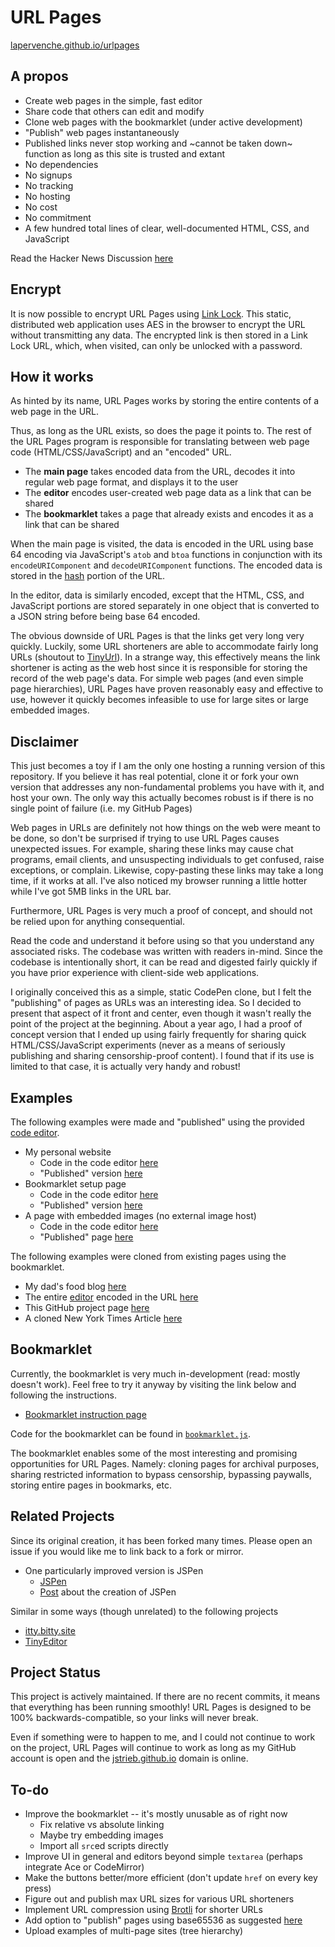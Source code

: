 # URL Pages

[lapervenche.github.io/urlpages](http://lapervenche.github.io/urlpages)

## A propos

- Create web pages in the simple, fast editor
- Share code that others can edit and modify
- Clone web pages with the bookmarklet (under active development)
- "Publish" web pages instantaneously
- Published links never stop working and ~cannot be taken down~ function as
  long as this site is trusted and extant
- No dependencies
- No signups
- No tracking
- No hosting
- No cost
- No commitment
- A few hundred total lines of clear, well-documented HTML, CSS, and JavaScript

Read the Hacker News Discussion
[here](https://news.ycombinator.com/item?id=20317840)


## Encrypt

It is now possible to encrypt URL Pages using [Link
Lock](https://github.com/jstrieb/link-lock). This static, distributed web
application uses AES in the browser to encrypt the URL without transmitting any
data. The encrypted link is then stored in a Link Lock URL, which, when
visited, can only be unlocked with a password.


## How it works

As hinted by its name, URL Pages works by storing the entire contents of a web
page in the URL.

Thus, as long as the URL exists, so does the page it points to. The rest of the
URL Pages program is responsible for translating between web page code
(HTML/CSS/JavaScript) and an "encoded" URL.

- The **main page** takes encoded data from the URL, decodes it into regular
  web page format, and displays it to the user
- The **editor** encodes user-created web page data as a link that can be
  shared
- The **bookmarklet** takes a page that already exists and encodes it as a link
  that can be shared

When the main page is visited, the data is encoded in the URL using base 64
encoding via JavaScript's `atob` and `btoa` functions in conjunction with its
`encodeURIComponent` and `decodeURIComponent` functions. The encoded data is
stored in the
[hash](https://developer.mozilla.org/en-US/docs/Web/API/URL/hash#Examples)
portion of the URL.

In the editor, data is similarly encoded, except that the HTML, CSS, and
JavaScript portions are stored separately in one object that is converted to a
JSON string before being base 64 encoded.

The obvious downside of URL Pages is that the links get very long very quickly.
Luckily, some URL shorteners are able to accommodate fairly long URLs (shoutout
to [TinyUrl](http://tinyurl.com)). In a strange way, this effectively means the
link shortener is acting as the web host since it is responsible for storing
the record of the web page's data. For simple web pages (and even simple page
hierarchies), URL Pages have proven reasonably easy and effective to use,
however it quickly becomes infeasible to use for large sites or large embedded
images.


## Disclaimer

This just becomes a toy if I am the only one hosting a running version of this
repository. If you believe it has real potential, clone it or fork your own
version that addresses any non-fundamental problems you have with it, and host
your own. The only way this actually becomes robust is if there is no single
point of failure (i.e. my GitHub Pages)

Web pages in URLs are definitely not how things on the web were meant to be
done, so don't be surprised if trying to use URL Pages causes unexpected
issues. For example, sharing these links may cause chat programs, email
clients, and unsuspecting individuals to get confused, raise exceptions, or
complain. Likewise, copy-pasting these links may take a long time, if it works
at all. I've also noticed my browser running a little hotter while I've got 5MB
links in the URL bar.

Furthermore, URL Pages is very much a proof of concept, and should not be
relied upon for anything consequential.

Read the code and understand it before using so that you understand any
associated risks. The codebase was written with readers in-mind. Since the
codebase is intentionally short, it can be read and digested fairly quickly if
you have prior experience with client-side web applications.

I originally conceived this as a simple, static CodePen clone, but I felt the
"publishing" of pages as URLs was an interesting idea. So I decided to present
that aspect of it front and center, even though it wasn't really the point of
the project at the beginning. About a year ago, I had a proof of concept
version that I ended up using fairly frequently for sharing quick
HTML/CSS/JavaScript experiments (never as a means of seriously publishing and
sharing censorship-proof content). I found that if its use is limited to that
case, it is actually very handy and robust!


## Examples

The following examples were made and "published" using the provided [code
editor](http://jstrieb.github.io/urlpages/editor).

- My personal website
    - Code in the code editor [here](https://tinyurl.com/y64dmsqm)
    - "Published" version [here](https://tinyurl.com/y5w9ybk2)
- Bookmarklet setup page
    - Code in the code editor [here](https://tinyurl.com/y5r8y4v4)
    - "Published" version [here](https://tinyurl.com/y3lw36uh)
- A page with embedded images (no external image host)
    - Code in the code editor
      [here](http://jstrieb.github.io/urlpages/examples/embed-code.html)
    - "Published" page
      [here](http://jstrieb.github.io/urlpages/examples/embed-page.html)

The following examples were cloned from existing pages using the bookmarklet.

- My dad's food blog
  [here](http://jstrieb.github.io/urlpages/examples/food-blog.html)
- The entire [editor](http://jstrieb.github.io/urlpages/editor) encoded in the
  URL [here](https://tinyurl.com/y6nx5347)
- This GitHub project page
  [here](http://jstrieb.github.io/urlpages/examples/project-page.html)
- A cloned New York Times Article
  [here](http://jstrieb.github.io/urlpages/examples/nyt.html)


## Bookmarklet

Currently, the bookmarklet is very much in-development (read: mostly doesn't
work). Feel free to try it anyway by visiting the link below and following the
instructions.
- [Bookmarklet instruction page](https://tinyurl.com/y3lw36uh)

Code for the bookmarklet can be found in
[`bookmarklet.js`](https://github.com/jstrieb/urlpages/blob/master/bookmarklet.js).

The bookmarklet enables some of the most interesting and promising
opportunities for URL Pages. Namely: cloning pages for archival purposes,
sharing restricted information to bypass censorship, bypassing paywalls,
storing entire pages in bookmarks, etc.


## Related Projects

Since its original creation, it has been forked many times. Please open an
issue if you would like me to link back to a fork or mirror.
- One particularly improved version is JSPen
    - [JSPen](http://jspen.co)
    - [Post](https://medium.com/swlh/creating-jspen-a-codepen-like-editor-that-stores-pages-in-urls-b163934f06c8)
      about the creation of JSPen

Similar in some ways (though unrelated) to the following projects
- [itty.bitty.site](https://github.com/alcor/itty-bitty)
- [TinyEditor](https://github.com/umpox/TinyEditor)


## Project Status

This project is actively maintained. If there are no recent commits, it means
that everything has been running smoothly! URL Pages is designed to be 100%
backwards-compatible, so your links will never break.

Even if something were to happen to me, and I could not continue to work on
the project, URL Pages will continue to work as long as my GitHub account is
open and the [jstrieb.github.io](https://jstrieb.github.io) domain is online.


## To-do

- Improve the bookmarklet -- it's mostly unusable as of right now
    - Fix relative vs absolute linking
    - Maybe try embedding images
    - Import all `src`ed scripts directly
- Improve UI in general and editors beyond simple `textarea` (perhaps integrate
  Ace or CodeMirror)
- Make the buttons better/more efficient (don't update `href` on every key
  press)
- Figure out and publish max URL sizes for various URL shorteners
- Implement URL compression using
  [Brotli](https://en.wikipedia.org/wiki/Brotli) for shorter URLs
- Add option to "publish" pages using base65536 as suggested
  [here](https://github.com/jstrieb/urlpages/issues/5)
- Upload examples of multi-page sites (tree hierarchy)
